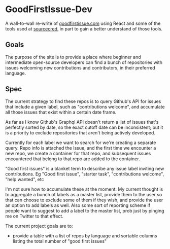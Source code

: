 # GoodFirstIssue-Dev

A wall-to-wall re-write of [goodfirstissue.com](http://goodfirstissue.com/) using React and
some of the tools used at [sourcecred](https://github.com/sourcecred/sourcecred), in part to gain
a better understand of those tools.

## Goals

The purpose of the site is to provide a place where beginner and intermediate open-source
developers can find a bunch of repositories with issues welcoming new contributions and contributors,
in their preferred language.

## Spec

The current strategy to find these repos is to query Github's API for issues that include a given label,
such as "contributions welcome", and accumulate all those issues that exist within a certain date frame.

As far as I know Github's Graphql API doesn't return a list of issues that's perfectly sorted by date, so the exact
cutoff date can be inconsistent; but it is a priority to exclude repositories that aren't being actively developed.

Currently for each label we want to search for we're creating a separate query.
Repo info is attached the Issue, and the first time we encounter a new repo,
we create a container for that repo, and subsequent issues encountered that belong to that
repo are added to the container.

"Good first issues" is a blanket term to describe any issue label inviting
new contributions. Eg "Good first issue", "starter task", "contributions welcome", "help wanted", etc

I'm not sure how to accumulate these at the moment. My current thought is to aggregate a bunch of
labels as a master list, provide them to the user so that can choose to exclude some of them if they wish, and provide
the user an option to add labels as well. Also some sort of reporting scheme if people want to suggest
to add a label to the master list, prob just by pinging me on Twitter to that effect. 

The current project goals are to:

* provide a table with a list of repos by language and sortable columns listing
the total number of "good first issues"
